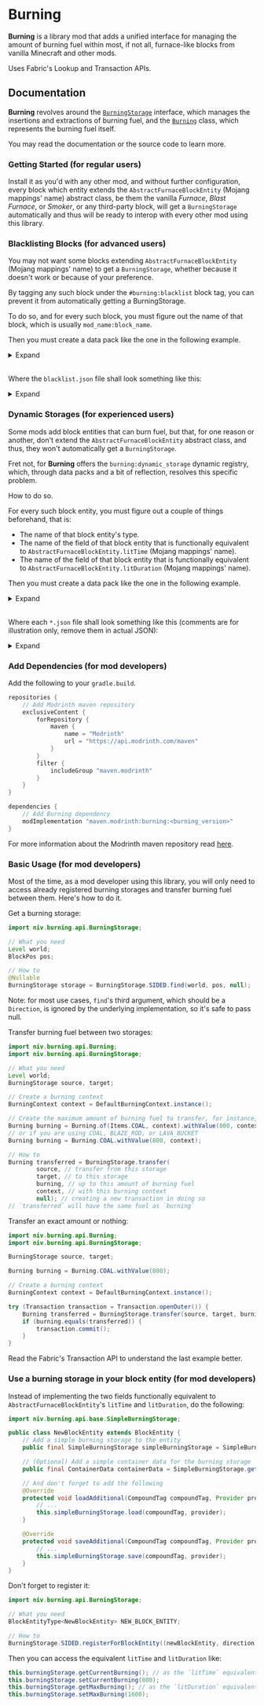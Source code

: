 # Burning

**Burning** is a library mod that adds a unified interface for managing the amount of burning fuel within most, if not all, furnace-like blocks from vanilla Minecraft and other mods.

Uses Fabric's Lookup and Transaction APIs.

## Documentation

**Burning** revolves around the [`BurningStorage`](src/main/java/niv/burning/api/BurningStorage.java) interface, which manages the insertions and extractions of burning fuel, and the [`Burning`](src/main/java/niv/burning/api/Burning.java) class, which represents the burning fuel itself.

You may read the documentation or the source code to learn more.

### Getting Started (for regular users)

Install it as you'd with any other mod, and without further configuration, every block which entity extends the `AbstractFurnaceBlockEntity` (Mojang mappings' name) abstract class, be them the vanilla _Furnace_, _Blast Furnace_, or _Smoker_, or any third-party block, will get a `BurningStorage` automatically and thus will be ready to interop with every other mod using this library.

### Blacklisting Blocks (for advanced users)

You may not want some blocks extending `AbstractFurnaceBlockEntity` (Mojang mappings' name) to get a `BurningStorage`, whether because it doesn't work or because of your preference.

By tagging any such block under the `#burning:blacklist` block tag, you can prevent it from automatically getting a BurningStorage.

To do so, and for every such block, you must figure out the name of that block, which is usually `mod_name:block_name`.

Then you must create a data pack like the one in the following example.

<details>
<summary>Expand</summary>

```tree
<datapack_name>.zip
├── data
│   └── <datapack_name>
│       └── burning
│           └── tags
│               └── blocks (before 1.21) or block (after 1.21)
│                   └── blacklist.json
├── pack.mcmeta
└── pack.png (optional)
```

</details>

</br>

Where the `blacklist.json` file shall look something like this:

<details>
<summary>Expand</summary>

```json
{
    "replace": false,
    "values": [
        "mod_name:block_name_1",
        "mod_name:block_name_2",
        ...
    ]
}
```

</details>

### Dynamic Storages (for experienced users)

Some mods add block entities that can burn fuel, but that, for one reason or another, don't extend the `AbstractFurnaceBlockEntity` abstract class, and thus, they won't automatically get a `BurningStorage`.

Fret not, for **Burning** offers the `burning:dynamic_storage` dynamic registry, which, through data packs and a bit of reflection, resolves this specific problem.

How to do so.

For every such block entity, you must figure out a couple of things beforehand, that is:
* The name of that block entity's type.
* The name of the field of that block entity that is functionally equivalent to `AbstractFurnaceBlockEntity.litTime` (Mojang mappings' name).
* The name of the field of that block entity that is functionally equivalent to `AbstractFurnaceBlockEntity.litDuration` (Mojang mappings' name).

Then you must create a data pack like the one in the following example.

<details>
<summary>Expand</summary>

```tree
<datapack_name>.zip
├── data
│   └── <datapack_name>
│       └── burning
│           └── dynamic_storage
│               └── <block_entity_type_1>.json
│               └── <block_entity_type_2>.json
│               └── ...
├── pack.mcmeta
└── pack.png (optional)
```

</details>

</br>

Where each `*.json` file shall look something like this (comments are for illustration only, remove them in actual JSON):

<details>
<summary>Expand</summary>

```json
{
    // The name of that block entity's type
    "type": "example_mod:custom_furnace_entity_type",
    // The name of the field of that block entity that is functionally equivalent to `litTime`
    "lit_time": "burnTime",
    // The name of the field of that block entity that is functionally equivalent to `litDuration`
    "lit_duration": "fuelTime"
}
```

</details>

### Add Dependencies (for mod developers)

Add the following to your `gradle.build`.

```gradle
repositories {
    // Add Modrinth maven repository
    exclusiveContent {
        forRepository {
            maven {
                name = "Modrinth"
                url = "https://api.modrinth.com/maven"
            }
        }
        filter {
            includeGroup "maven.modrinth"
        }
    }
}

dependencies {
    // Add Burning dependency
    modImplementation "maven.modrinth:burning:<burning_version>"
}
```

For more information about the Modrinth maven repository read [here](https://support.modrinth.com/en/articles/8801191-modrinth-maven).

### Basic Usage (for mod developers)

Most of the time, as a mod developer using this library, you will only need to access already registered burning storages and transfer burning fuel between them. Here's how to do it.

Get a burning storage:

```java
import niv.burning.api.BurningStorage;

// What you need
Level world;
BlockPos pos;

// How to
@Nullable
BurningStorage storage = BurningStorage.SIDED.find(world, pos, null);
```

Note: for most use cases, `find`'s third argument, which should be a `Direction`, is ignored by the underlying implementation, so it's safe to pass null.

Transfer burning fuel between two storages:

```java
import niv.burning.api.Burning;
import niv.burning.api.BurningStorage;

// What you need
Level world;
BurningStorage source, target;

// Create a burning context
BurningContext context = DefaultBurningContext.instance();

// Create the maximum amount of burning fuel to transfer, for instance, half a COAL worth of burning fuel
Burning burning = Burning.of(Items.COAL, context).withValue(800, context);
// or if you are using COAL, BLAZE_ROD, or LAVA_BUCKET
Burning burning = Burning.COAL.withValue(800, context);

// How to
Burning transferred = BurningStorage.transfer(
        source, // transfer from this storage
        target, // to this storage
        burning, // up to this amount of burning fuel
        context, // with this burning context
        null); // creating a new transaction in doing so
// `transferred` will have the same fuel as `burning`
```

Transfer an exact amount or nothing:

```java
import niv.burning.api.Burning;
import niv.burning.api.BurningStorage;

BurningStorage source, target;

Burning burning = Burning.COAL.withValue(800);

// Create a burning context
BurningContext context = DefaultBurningContext.instance();

try (Transaction transaction = Transaction.openOuter()) {
    Burning transferred = BurningStorage.transfer(source, target, burning, context, transaction);
    if (burning.equals(transferred)) {
        transaction.commit();
    }
}
```

Read the Fabric's Transaction API to understand the last example better.

### Use a burning storage in your block entity (for mod developers)

Instead of implementing the two fields functionally equivalent to `AbstractFurnaceBlockEntity`'s `litTime` and `litDuration`, do the following:

```java
import niv.burning.api.base.SimpleBurningStorage;

public class NewBlockEntity extends BlockEntity {
    // Add a simple burning storage to the entity
    public final SimpleBurningStorage simpleBurningStorage = SimpleBurningStorage.getForBlockEntity(this);

    // (Optional) Add a simple container data for the burning storage
    public final ContainerData containerData = SimpleBurningStorage.getDefaultContainerData(this.simpleBurningStorage);

    // And don't forget to add the following
    @Override
    protected void loadAdditional(CompoundTag compoundTag, Provider provider) {
        // ...
        this.simpleBurningStorage.load(compoundTag, provider);
    }

    @Override
    protected void saveAdditional(CompoundTag compoundTag, Provider provider) {
        // ...
        this.simpleBurningStorage.save(compoundTag, provider);
    }
}
```

Don't forget to register it:

```java
import niv.burning.api.BurningStorage;

// What you need
BlockEntityType<NewBlockEntity> NEW_BLOCK_ENTITY;

// How to
BurningStorage.SIDED.registerForBlockEntity((newBlockEntity, direction) -> newBlockEntity.burningStorage, NEW_BLOCK_ENTITY);
```

Then you can access the equivalent `litTime` and `litDuration` like:

```java
this.burningStorage.getCurrentBurning(); // as the `litTime` equivalent
this.burningStorage.setCurrentBurning(800);
this.burningStorage.getMaxBurning(); // as the `litDuration` equivalent
this.burningStorage.setMaxBurning(1600);
```
